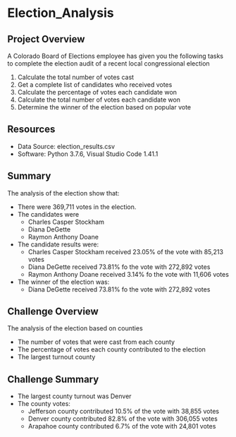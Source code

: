 # Election_Analysis

## Project Overview
A Colorado Board of Elections employee has given you the following tasks to complete the election audit of a recent local congressional election

1. Calculate the total number of votes cast
2. Get a complete list of candidates who received votes
3. Calculate the percentage of votes each candidate won
4. Calculate the total number of votes each candidate won 
5. Determine the winner of the election based on popular vote

## Resources
- Data Source: election_results.csv
- Software: Python 3.7.6, Visual Studio Code 1.41.1

## Summary
The analysis of the election show that:
- There were 369,711 votes in the election.
- The candidates were
  - Charles Casper Stockham
  - Diana DeGette
  - Raymon Anthony Doane
- The candidate results were:
  - Charles Casper Stockham received 23.05% of the vote with 85,213 votes
  - Diana DeGette received 73.81% fo the vote with 272,892 votes
  - Raymon Anthony Doane received 3.14% fo the vote with 11,606 votes
- The winner of the election was:
  - Diana DeGette received 73.81% fo the vote with 272,892 votes

## Challenge Overview
The analysis of the election based on counties
  - The number of votes that were cast from each county 
  - The percentage of votes each county contributed to the election
  - The largest turnout county
  
## Challenge Summary
- The largest county turnout was Denver
- The county votes:
  - Jefferson county contributed 10.5% of the vote with 38,855 votes
  - Denver county contributed 82.8% of the vote with 306,055 votes
  - Arapahoe county contributed 6.7% of the vote with 24,801 votes
